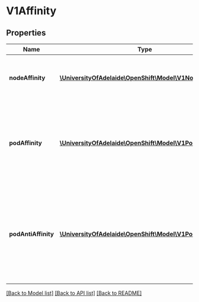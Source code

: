 # V1Affinity

## Properties
Name | Type | Description | Notes
------------ | ------------- | ------------- | -------------
**nodeAffinity** | [**\UniversityOfAdelaide\OpenShift\Model\V1NodeAffinity**](V1NodeAffinity.md) | Describes node affinity scheduling rules for the pod. | [optional] 
**podAffinity** | [**\UniversityOfAdelaide\OpenShift\Model\V1PodAffinity**](V1PodAffinity.md) | Describes pod affinity scheduling rules (e.g. co-locate this pod in the same node, zone, etc. as some other pod(s)). | [optional] 
**podAntiAffinity** | [**\UniversityOfAdelaide\OpenShift\Model\V1PodAntiAffinity**](V1PodAntiAffinity.md) | Describes pod anti-affinity scheduling rules (e.g. avoid putting this pod in the same node, zone, etc. as some other pod(s)). | [optional] 

[[Back to Model list]](../README.md#documentation-for-models) [[Back to API list]](../README.md#documentation-for-api-endpoints) [[Back to README]](../README.md)


